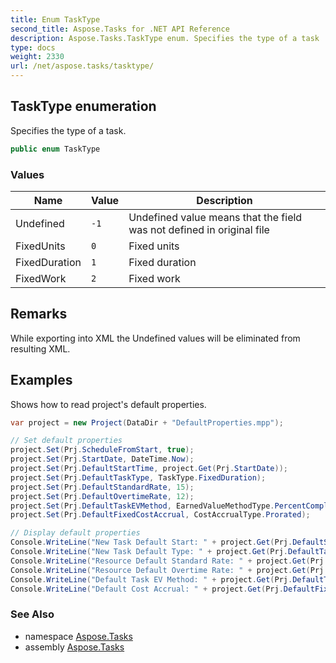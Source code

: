 ```yaml
---
title: Enum TaskType
second_title: Aspose.Tasks for .NET API Reference
description: Aspose.Tasks.TaskType enum. Specifies the type of a task
type: docs
weight: 2330
url: /net/aspose.tasks/tasktype/
---
```

## TaskType enumeration

Specifies the type of a task.

```csharp
public enum TaskType
```

### Values

| Name | Value | Description |
| --- | --- | --- |
| Undefined | `-1` | Undefined value means that the field was not defined in original file |
| FixedUnits | `0` | Fixed units |
| FixedDuration | `1` | Fixed duration |
| FixedWork | `2` | Fixed work |

## Remarks

While exporting into XML the Undefined values will be eliminated from resulting XML.

## Examples

Shows how to read project's default properties.

```csharp
var project = new Project(DataDir + "DefaultProperties.mpp");

// Set default properties
project.Set(Prj.ScheduleFromStart, true);
project.Set(Prj.StartDate, DateTime.Now);
project.Set(Prj.DefaultStartTime, project.Get(Prj.StartDate));
project.Set(Prj.DefaultTaskType, TaskType.FixedDuration);
project.Set(Prj.DefaultStandardRate, 15);
project.Set(Prj.DefaultOvertimeRate, 12);
project.Set(Prj.DefaultTaskEVMethod, EarnedValueMethodType.PercentComplete);
project.Set(Prj.DefaultFixedCostAccrual, CostAccrualType.Prorated);

// Display default properties
Console.WriteLine("New Task Default Start: " + project.Get(Prj.DefaultStartTime).ToShortDateString());
Console.WriteLine("New Task Default Type: " + project.Get(Prj.DefaultTaskType));
Console.WriteLine("Resource Default Standard Rate: " + project.Get(Prj.DefaultStandardRate));
Console.WriteLine("Resource Default Overtime Rate: " + project.Get(Prj.DefaultOvertimeRate));
Console.WriteLine("Default Task EV Method: " + project.Get(Prj.DefaultTaskEVMethod));
Console.WriteLine("Default Cost Accrual: " + project.Get(Prj.DefaultFixedCostAccrual));
```

### See Also

* namespace [Aspose.Tasks](../../aspose.tasks/)
* assembly [Aspose.Tasks](../../)


